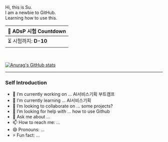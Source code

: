 Hi, this is Su. <br>
I am a newbie to GitHub. <br>
Learning how to use this.


| 📌 ADsP 시험 Countdown |  
|---------------------|
| ⏳ 시험까지: **<!--COUNTDOWN-->D-10<!--/COUNTDOWN-->** |

<br>

[![Anurag's GitHub stats](https://github-readme-stats.vercel.app/api?username=suuukkimm)](https://github.com/anuraghazra/github-readme-stats)

---

### Self Introduction
- 🔭 I’m currently working on ... AI서비스기획 부트캠프
- 🌱 I’m currently learning ... AI서비스기획
- 👯 I’m looking to collaborate on ... some projects?
- 🤔 I’m looking for help with ... how to use Github
- 💬 Ask me about ... 
- 📫 How to reach me: ... 
- 😄 Pronouns: ...
- ⚡ Fun fact: ...
